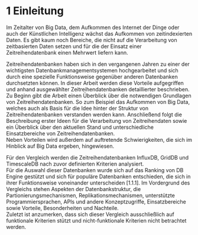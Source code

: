 # 1 Einleitung

Im Zeitalter von Big Data, dem Aufkommen des Internet der Dinge oder auch der Künstlichen Intelligenz wächst das Aufkommen von zeitindexierten Daten. 
Es gibt kaum noch Bereiche, die nicht auf die Verarbeitung von zeitbasierten Daten setzen und für die der Einsatz einer Zeitreihendatenbank einen Mehrwert liefern kann.  

Zeitreihendatenbanken haben sich in den vergangenen Jahren zu einer der wichtigsten Datenbankmanagementsystemen hochgearbeitet und sich durch eine spezielle Funktionsweise gegenüber anderen Datenbanken durchsetzten können. 
In dieser Arbeit werden diese Vorteile aufgegriffen und anhand ausgewählter Zeitreihendatenbanken detaillierter beschrieben.  
Zu Beginn gibt die Arbeit einen Überblick über die notwendigen Grundlagen von Zeitreihendatenbanken. So zum Beispiel das Aufkommen von Big Data, welches auch als Basis für die Idee hinter der Struktur von Zeitreihendatenbanken verstanden werden kann.
Anschließend folgt die Beschreibung erster Ideen für die Verarbeitung von Zeitreihendaten sowie ein Überblick über den aktuellen Stand und unterschiedliche Einsatzbereiche von Zeitreihendatenbanken.  
Neben Vorteilen wird außerdem auf auftretende Schwierigkeiten, die sich im Hinblick auf Big Data ergeben, hingewiesen. 

Für den Vergleich werden die Zeitreihendatenbanken InfluxDB, GridDB und TimescaleDB nach zuvor definierten Kriterien analysiert.   
Für die Auswahl dieser Datenbanken wurde sich auf das Ranking von DB Engine gestützt und sich für populäre Datenbanken entschieden, die sich in ihrer Funktionsweise voneinander unterscheiden [1.1.1].
Im Vordergrund des Vergleichs stehen Aspekten der Datenbankstruktur, die Partionierungsmechanismen, Replikationsmechanismen, unterstützte Programmiersprachen, APIs und andere Konzeptzugriffe, Einsatzbereiche sowie Vorteile, Besonderheiten und Nachteile.   
Zuletzt ist anzumerken, dass sich dieser Vergleich ausschließlich auf funktionale Kriterien stützt und nicht-funktionale Kriterien nicht betrachtet werden.
